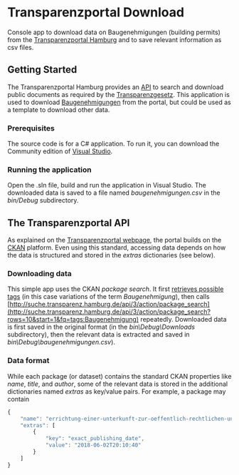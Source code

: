 # Transparenzportal Download

Console app to download data on Baugenehmigungen (building permits) from the [Transparenzportal Hamburg](http://transparenz.hamburg.de/) and to save relevant information as csv files. 

## Getting Started

The Transparenzportal Hamburg provides an [API](http://transparenz.hamburg.de/hinweise-zur-api/) to search and download public documents as required by the [Transparenzgesetz](http://www.hamburg.de/transparenzgesetz/). This application is used to download [Baugenehmigungen](http://www.hamburg.de/baugenehmigung/) from the portal, but could be used as a template to download other data.

### Prerequisites

The source code is for a C# application. To run it, you can download the Community edition of [Visual Studio](https://www.visualstudio.com/de/downloads/). 

### Running the application

Open the .sln file, build and run the application in Visual Studio. The downloaded data is saved to a file named *baugenehmigungen.csv* in the *bin/Debug* subdirectory.

## The Transparenzportal API

As explained on the [Transparenzportal webpage](http://transparenz.hamburg.de/hinweise-zur-api/), the portal builds on the [CKAN](http://docs.ckan.org/en/latest/api/index.html) platform. Even using this standard, accessing data depends on how the data is structured and stored in the *extras* dictionaries (see below).

### Downloading data

This simple app uses the CKAN *package search*. It first [retrieves possible tags](http://suche.transparenz.hamburg.de/api/3/action/tag_list) (in this case variations of the term *Baugenehmigung*), then calls [http://suche.transparenz.hamburg.de/api/3/action/package_search](http://suche.transparenz.hamburg.de/api/3/action/package_search?rows=10&start=1&fq=tags:Baugenehmigung) repeatedly. Downloaded data is first saved in the original format (in the *bin\Debug\Downloads* subdirectory), then the relevant data is extracted and saved in *bin\Debug\baugenehmigungen.csv*). 

### Data format

While each package (or dataset) contains the standard CKAN properties like *name*, *title*, and *author*, some of the relevant data is stored in the additional dictionaries named *extras* as key/value pairs. For example, a package may contain

```javascript
{ 
    "name": "errichtung-einer-unterkunft-zur-oeffentlich-rechtlichen-unterbringung-mit-102-plaetzen1",
    "extras": [
        {
            "key": "exact_publishing_date",
            "value": "2018-06-02T20:10:40"
        }
    ]
}
```